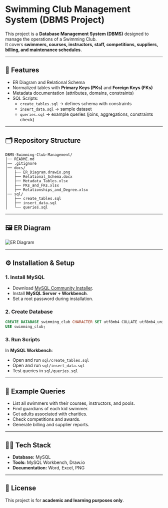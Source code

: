 # Swimming Club Management System (DBMS Project)

This project is a **Database Management System (DBMS)** designed to manage the operations of a Swimming Club.  
It covers **swimmers, courses, instructors, staff, competitions, suppliers, billing, and maintenance schedules**.

---

## 📌 Features
- ER Diagram and Relational Schema
- Normalized tables with **Primary Keys (PKs)** and **Foreign Keys (FKs)**
- Metadata documentation (attributes, domains, constraints)
- SQL Scripts:
  - `create_tables.sql` → defines schema with constraints
  - `insert_data.sql` → sample dataset
  - `queries.sql` → example queries (joins, aggregations, constraints check)

---

## 🗂️ Repository Structure

```
DBMS-Swimming-Club-Management/
│── README.md
│── .gitignore
│── docs/
│   ├── ER_Diagram.drawio.png
│   ├── Relational_Schema.docx
│   ├── Metadata_Tables.xlsx
│   ├── PKs_and_FKs.xlsx
│   ├── Relationships_and_Degree.xlsx
│── sql/
│   ├── create_tables.sql
│   ├── insert_data.sql
│   └── queries.sql
```

---

## 🖼️ ER Diagram
![ER Diagram](docs/ER_Diagram.drawio.png)

---

## ⚙️ Installation & Setup

### 1. Install MySQL
- Download [MySQL Community Installer](https://dev.mysql.com/downloads/installer/).
- Install **MySQL Server + Workbench**.
- Set a root password during installation.

### 2. Create Database
```sql
CREATE DATABASE swimming_club CHARACTER SET utf8mb4 COLLATE utf8mb4_unicode_ci;
USE swimming_club;
```

### 3. Run Scripts
In **MySQL Workbench**:
- Open and run `sql/create_tables.sql`
- Open and run `sql/insert_data.sql`
- Test queries in `sql/queries.sql`

---

## 📝 Example Queries

- List all swimmers with their courses, instructors, and pools.
- Find guardians of each kid swimmer.
- Get adults associated with charities.
- Check competitions and awards.
- Generate billing and supplier reports.

---

## 👩‍💻 Tech Stack
- **Database:** MySQL
- **Tools:** MySQL Workbench, Draw.io
- **Documentation:** Word, Excel, PNG

---

## 📜 License
This project is for **academic and learning purposes only**.
